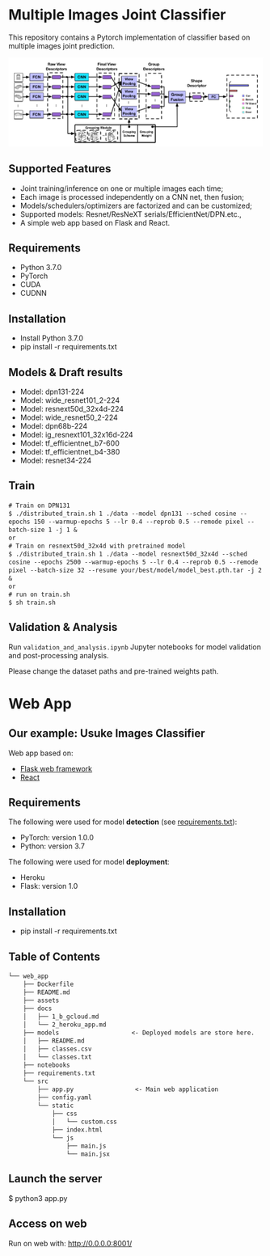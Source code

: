 # Multiple Images Joint Classifier
This repository contains a Pytorch implementation of classifier based on multiple images joint prediction. 

![](assets/mv_framework.png)

## Supported Features
- Joint training/inference on one or multiple images each time;
- Each image is processed independently on a CNN net, then fusion;
- Models/schedulers/optimizers are factorized and can be customized;
- Supported models: Resnet/ResNeXT serials/EfficientNet/DPN.etc.,
- A simple web app based on Flask and React.

## Requirements
- Python 3.7.0
- PyTorch
- CUDA
- CUDNN

## Installation
- Install Python 3.7.0
- pip install -r requirements.txt


## Models & Draft results
- Model: dpn131-224                     
- Model: wide_resnet101_2-224           
- Model: resnext50d_32x4d-224          
- Model: wide_resnet50_2-224            
- Model: dpn68b-224                    
- Model: ig_resnext101_32x16d-224       
- Model: tf_efficientnet_b7-600         
- Model: tf_efficientnet_b4-380         
- Model: resnet34-224                   

## Train
```
# Train on DPN131
$ ./distributed_train.sh 1 ./data --model dpn131 --sched cosine --epochs 150 --warmup-epochs 5 --lr 0.4 --reprob 0.5 --remode pixel --batch-size 1 -j 1 &
or
# Train on resnext50d_32x4d with pretrained model
$ ./distributed_train.sh 1 ./data --model resnext50d_32x4d --sched cosine --epochs 2500 --warmup-epochs 5 --lr 0.4 --reprob 0.5 --remode pixel --batch-size 32 --resume your/best/model/model_best.pth.tar -j 2 &
or
# run on train.sh
$ sh train.sh
```

## Validation & Analysis

 Run `validation_and_analysis.ipynb` Jupyter notebooks for model validation and post-processing analysis.
 
 Please change the dataset paths and pre-trained weights path. 



# Web App
## Our example:  Usuke Images Classifier
Web app based on:
- [Flask web framework](https://palletsprojects.com/p/flask/)
- [React](https://reactjs.org/)

## Requirements

The following were used for model **detection** (see [requirements.txt](requirements.txt)):    
- PyTorch:  version  1.0.0
- Python:  version 3.7

The following were used for model **deployment**:    
- Heroku
- Flask:  version 1.0

## Installation
- pip install -r requirements.txt
 
## Table of Contents
```
└── web_app
    ├── Dockerfile
    ├── README.md
    ├── assets
    ├── docs
    │   ├── 1_b_gcloud.md
    │   └── 2_heroku_app.md
    ├── models                    <- Deployed models are store here.
    │   ├── README.md
    │   ├── classes.csv
    │   └── classes.txt
    ├── notebooks
    ├── requirements.txt
    └── src
        ├── app.py                 <- Main web application 
        ├── config.yaml
        └── static
            ├── css
            │   └── custom.css
            ├── index.html
            └── js
                ├── main.js
                └── main.jsx
```

## Launch the server
$ python3 app.py

## Access on web 
Run on web with:
 http://0.0.0.0:8001/




 


 

 
 
 

